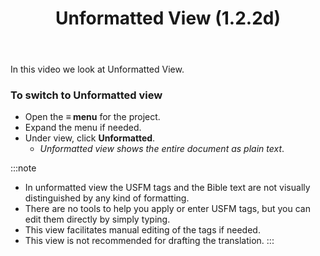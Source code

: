 ﻿---
title: Unformatted View (1.2.2d)
---
In this video we look at Unformatted View.

### To switch to Unformatted view

-   Open the **≡ menu** for the project.
-   Expand the menu if needed.
-   Under view, click **Unformatted**.  
    -  *Unformatted view shows the entire document as plain text*.

:::note
-   In unformatted view the USFM tags and the Bible text are not visually distinguished by any kind of formatting.
-   There are no tools to help you apply or enter USFM tags, but you can edit them directly by simply typing.
-   This view facilitates manual editing of the tags if needed.
-   This view is not recommended for drafting the translation.
:::